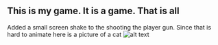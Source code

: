 ## This is my game. It is a game. That is all

Added a small screen shake to the shooting the player gun. Since that is hard to animate here is a picture of a cat
![alt text](https://images.pexels.com/photos/617278/pexels-photo-617278.jpeg?auto=compress&cs=tinysrgb&dpr=1&w=500)